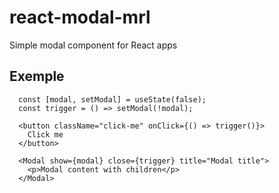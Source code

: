 # react-modal-mrl

Simple modal component for React apps

## Exemple

```
  const [modal, setModal] = useState(false);
  const trigger = () => setModal(!modal);

  <button className="click-me" onClick={() => trigger()}>
    Click me
  </button>

  <Modal show={modal} close={trigger} title="Modal title">
    <p>Modal content with children</p>
  </Modal>
```
